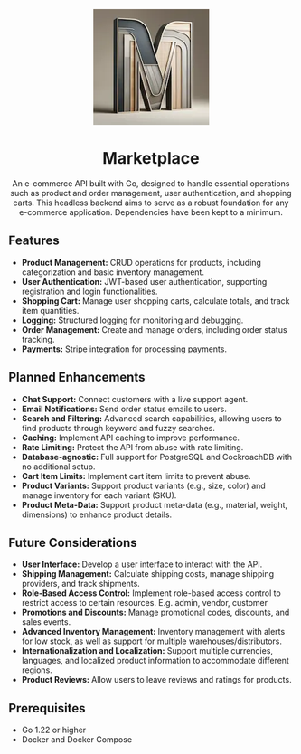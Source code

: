 <p align="center">
  <img src="https://raw.githubusercontent.com/dgyurics/marketplace/main/logo.webp" alt="marketplace">
</p>
<h1 align="center">Marketplace</h1>
<p align="center">
  An e-commerce API built with Go, designed to handle essential operations such as product and order management, user authentication, and shopping carts. This headless backend aims to serve as a robust foundation for any e-commerce application. Dependencies have been kept to a minimum.
</p>
<h2>Features</h2>
<ul>
  <li><strong>Product Management:</strong> CRUD operations for products, including categorization and basic inventory management.</li>
  <li><strong>User Authentication:</strong> JWT-based user authentication, supporting registration and login functionalities.</li>
  <li><strong>Shopping Cart:</strong> Manage user shopping carts, calculate totals, and track item quantities.</li>
  <li><strong>Logging:</strong> Structured logging for monitoring and debugging.</li>
  <li><strong>Order Management:</strong> Create and manage orders, including order status tracking.</li>
  <li><strong>Payments:</strong> Stripe integration for processing payments.</li>
</ul>

<h2>Planned Enhancements</h2>
<ul>
  <li><strong>Chat Support:</strong> Connect customers with a live support agent.</li>
  <li><strong>Email Notifications:</strong> Send order status emails to users.</li>
  <li><strong>Search and Filtering:</strong> Advanced search capabilities, allowing users to find products through keyword and fuzzy searches.</li>
  <li><strong>Caching:</strong> Implement API caching to improve performance.</li>
  <li><strong>Rate Limiting:</strong> Protect the API from abuse with rate limiting.</li>
  <li><strong>Database-agnostic:</strong> Full support for PostgreSQL and CockroachDB with no additional setup.</li>
  <li><strong>Cart Item Limits:</strong> Implement cart item limits to prevent abuse.</li>
  <li><strong>Product Variants:</strong> Support product variants (e.g., size, color) and manage inventory for each variant (SKU).</li>
  <li><strong>Product Meta-Data:</strong> Support product meta-data (e.g., material, weight, dimensions) to enhance product details.</li>
</ul>

<h2>Future Considerations</h2>
<ul>
  <li><strong>User Interface:</strong> Develop a user interface to interact with the API.</li>
  <li><strong>Shipping Management:</strong> Calculate shipping costs, manage shipping providers, and track shipments.</li>
  <li><strong>Role-Based Access Control:</strong> Implement role-based access control to restrict access to certain resources. E.g. admin, vendor, customer</li>
  <li><strong>Promotions and Discounts:</strong> Manage promotional codes, discounts, and sales events.</li>
  <li><strong>Advanced Inventory Management:</strong> Inventory management with alerts for low stock, as well as support for multiple warehouses/distributors.</li>
  <li><strong>Internationalization and Localization:</strong> Support multiple currencies, languages, and localized product information to accommodate different regions.</li>
  <li><strong>Product Reviews:</strong> Allow users to leave reviews and ratings for products.</li>
</ul>

<h2>Prerequisites</h2>
<ul>
  <li>Go 1.22 or higher</li>
  <li>Docker and Docker Compose</li>
</ul>
